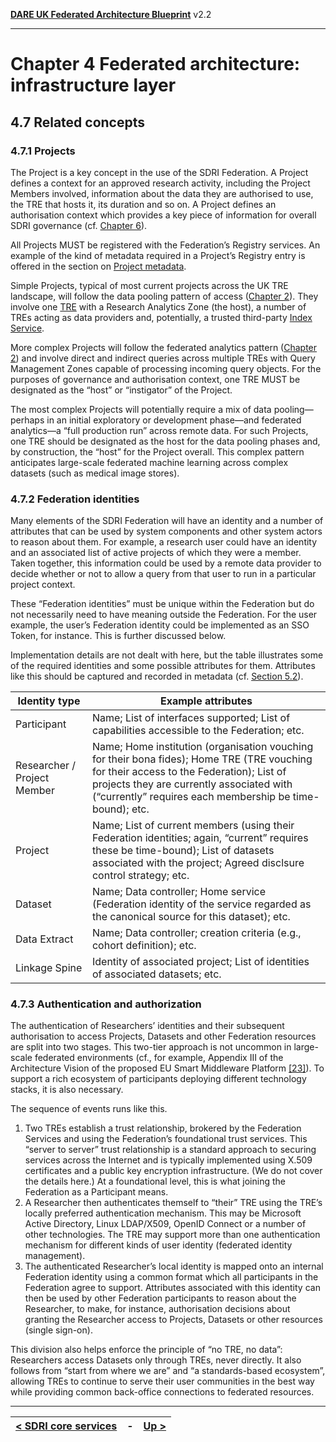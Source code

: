 **[DARE UK Federated Architecture Blueprint](../)**      v2.2

----

# Chapter 4 Federated architecture: infrastructure layer
## 4.7 Related concepts

### 4.7.1 Projects

The Project is a key concept in the use of the SDRI Federation. A Project defines a context for an approved research activity, including the Project Members involved, information about the data they are authorised to use, the TRE that hosts it, its duration and so on. A Project defines an authorisation context which provides a key piece of information for overall SDRI governance (cf. [Chapter 6](../6_Organisational_Layer/6_1_Introduction.md)).

All Projects MUST be registered with the Federation’s Registry services. An example of the kind of metadata required in a Project’s Registry entry is offered in the section on 
[Project metadata](../5_Data_Layer/5_2_Federation_Metadata.md#project-metadata).

Simple Projects, typical of most current projects across the UK TRE landscape, will follow the data pooling pattern of access ([Chapter 2](../2_Strategic_Case/2_2_The_Federation_Challenge.md)). They involve one [TRE](4_3_1_TRE.md) with a Research Analytics Zone (the host), a number of TREs acting as data providers and, potentially, a trusted third-party [Index Service](4_3_2_Index_Service.md).

More complex Projects will follow the federated analytics pattern ([Chapter 2](../2_Strategic_Case/2_2_The_Federation_Challenge.md)) and involve direct and indirect queries across multiple TREs with Query Management Zones capable of processing incoming query objects. For the purposes of governance and authorisation context, one TRE MUST be designated as the “host” or “instigator” of the Project.

The most complex Projects will potentially require a mix of data pooling—perhaps in an initial exploratory or development phase—and federated analytics—a “full production run” across remote data. For such Projects, one TRE should be designated as the host for the data pooling phases and, by construction, the “host” for the Project overall. This complex pattern anticipates large-scale federated machine learning across complex datasets (such as medical image stores). 

### 4.7.2 Federation identities

Many elements of the SDRI Federation will have an identity and a number of attributes that can be used by system components and other system actors to reason about them. For example, a research user could have an identity and an associated list of active projects of which they were a member. Taken together, this information could be used by a remote data provider to decide whether or not to allow a query from that user to run in a particular project context.

These “Federation identities” must be unique within the Federation but do not necessarily need to have meaning outside the Federation. For the user example, the user’s Federation identity could be implemented as an SSO Token, for instance. This is further discussed below.

Implementation details are not dealt with here, but the table illustrates some of the required identities and some possible attributes for them. Attributes like this should be captured and recorded in metadata (cf. [Section 5.2](../5_Data_Layer/5_2_Federation_Metadata.md)).

| Identity type	| Example attributes | 
| ------------- | ------------------ | 
| Participant	| Name; List of interfaces supported; List of capabilities accessible to the Federation; etc.| 
| Researcher / Project Member	| Name; Home institution (organisation vouching for their bona fides); Home TRE (TRE vouching for their access to the Federation); List of projects they are currently associated with (“currently” requires each membership be time-bound); etc.| 
| Project	| Name; List of current members (using their Federation identities; again, “current” requires these be time-bound); List of datasets associated with the project; Agreed disclsure control strategy; etc.| 
| Dataset	| Name; Data controller; Home service (Federation identity of the service regarded as the canonical source for this dataset); etc.| 
| Data Extract	| Name; Data controller; creation criteria (e.g., cohort definition); etc.| 
| Linkage Spine	| Identity of associated project; List of identities of associated datasets; etc.| 

### 4.7.3 Authentication and authorization

The authentication of Researchers’ identities and their subsequent authorisation to access Projects, Datasets and other Federation resources are split into two stages. This two-tier approach is not uncommon in large-scale federated environments (cf., for example, Appendix III of the Architecture Vision of the proposed EU Smart Middleware Platform [[23]](../References.md#ref-23)). To support a rich ecosystem of participants deploying different technology stacks, it is also necessary.

The sequence of events runs like this.
 1. Two TREs establish a trust relationship, brokered by the Federation Services and using the Federation’s foundational trust services. This “server to server” trust relationship is a standard approach to securing services across the Internet and is typically implemented using X.509 certificates and a public key encryption infrastructure. (We do not cover the details here.) At a foundational level, this is what joining the Federation as a Participant means.
 2. A Researcher then authenticates themself to “their” TRE using the TRE’s locally preferred authentication mechanism. This may be Microsoft Active Directory, Linux LDAP/X509, OpenID Connect or a number of other technologies. The TRE may support more than one authentication mechanism for different kinds of user identity (federated identity management).
 3. The authenticated Researcher’s local identity is mapped onto an internal Federation identity using a common format which all participants in the Federation agree to support. Attributes associated with this identity can then be used by other Federation participants to reason about the Researcher, to make, for instance, authorisation decisions about granting the Researcher access to Projects, Datasets or other resources (single sign-on).

This division also helps enforce the principle of “no TRE, no data”: Researchers access Datasets only through TREs, never directly. It also follows from “start from where we are” and “a standards-based ecosystem”, allowing TREs to continue to serve their user communities in the best way while providing common back-office connections to federated resources.


----

| [< SDRI core services](4_6_SDRI_Core_Services.md) | - | [Up >](../) |
| ---- | ---- | ---- |






